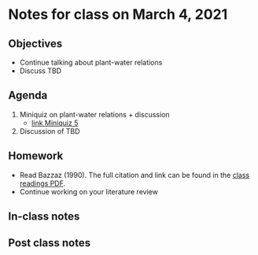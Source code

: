 # Notes for class on March 4, 2021

## Objectives
- Continue talking about plant-water relations
- Discuss TBD

## Agenda
1. Miniquiz on plant-water relations + discussion
	- [link Miniquiz 5](../MiniQuizzes/miniquiz5_03.04.2021.md)
2. Discussion of TBD

## Homework
- Read Bazzaz (1990). The full citation and link can be found in the 
[class readings PDF](../Readings/readings_ecophys_sp2021.pdf).
- Continue working on your literature review

## In-class notes

## Post class notes
